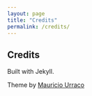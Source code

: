 ```yaml
---
layout: page
title: "Credits"
permalink: /credits/
---
```


## Credits

Built with Jekyll.

Theme by [Mauricio Urraco](https://github.com/murraco/)


